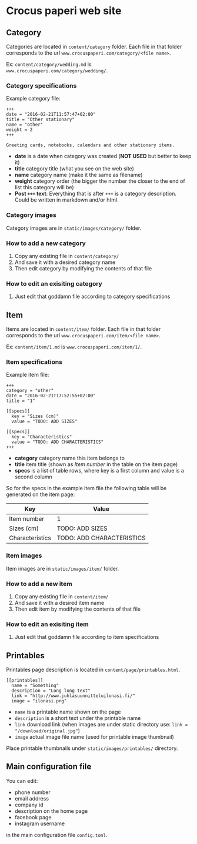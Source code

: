 # Crocus paperi web site


## Category

Categories are located in `content/category` folder.
Each file in that folder corresponds to the url `www.crocuspaperi.com/category/<file name>`.

Ex: `content/category/wedding.md` is `www.crocuspaperi.com/category/wedding/`.

### Category specifications

Example category file:
```
+++
date = "2016-02-21T11:57:47+02:00"
title = "Other stationary"
name = "other"
weight = 2
+++

Greeting cards, notebooks, calendars and other stationary items.
```

* **date** is a date when category was created (**NOT USED** but better to keep it)
* **title** category title (what you see on the web site)
* **name** category name (make it the same as filename)
* **weight** category order (the bigger the number the closer to the end of list this category will be)
* **Post `+++` text**:
    Everything that is after `+++` is a category description.
    Could be written in markdown and/or html.

### Category images

Category images are in `static/images/category/` folder.

### How to add a new category

1. Copy any existing file in `content/category/`
2. And save it with a desired category name
3. Then edit category by modifying the contents of that file

### How to edit an exisiting category

1. Just edit that goddamn file according to category specifications


## Item

Items are located in `content/item/` folder.
Each file in that folder corresponds to the url `www.crocuspaperi.com/item/<file name>`.

Ex: `content/item/1.md` is `www.crocuspaperi.com/item/1/`.

### Item specifications

Example item file:
```
+++
category = "other"
date = "2016-02-21T17:52:55+02:00"
title = "1"

[[specs]]
  key = "Sizes (cm)"
  value = "TODO: ADD SIZES"

[[specs]]
  key = "Characteristics"
  value = "TODO: ADD CHARACTERISTICS"
+++
```

* **category** category name this item belongs to
* **title** item title (shown as *Item number* in the table on the item page)
* **specs** is a list of table rows, where key is a first column and value is a second column

So for the specs in the example item file the following table will be generated on the item page:

| Key             | Value                     |
|-----------------|---------------------------|
| Item number     | 1                         |
| Sizes (cm)      | TODO: ADD SIZES           |
| Characteristics | TODO: ADD CHARACTERISTICS |

### Item images

Item images are in `static/images/item/` folder.

### How to add a new item

1. Copy any existing file in `content/item/`
2. And save it with a desired item name
3. Then edit item by modifying the contents of that file

### How to edit an exisiting item

1. Just edit that goddamn file according to item specifications

## Printables

Printables page description is located in `content/page/printables.html`.

```
[[printables]]
  name = "Something"
  description = "Long long text"
  link = "http://www.juhlasuunnitteluilonasi.fi/"
  image = "ilonasi.png"
```

* `name` is a printable name shown on the page
* `description` is a short text under the printable name
* `link` download link (when images are under static directory use: `link = "/download/original.jpg"`)
* `image` actual image file name (used for printable image thumbnail)

Place printable thumbnails under `static/images/printables/` directory.


## Main configuration file

You can edit:

* phone number
* email address
* company id
* description on the home page
* facebook page
* instagram username

in the main configuration file `config.toml`.
